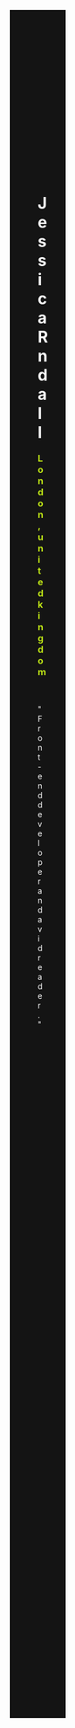 <!DOCTYPE html>
<html lang="en">
<head>
    <meta charset="UTF-8">
    <meta name="viewport" content="width=device-width, initial-scale=1.0">
    <title>Document</title>
    <link rel="stylesheet" href="projet.css">
    <style> body{
    background-color:   hsl(0, 0%, 8%);
    margin: 30rem;
    display: flex;
    justify-content: center;

}
.jml{
    background-color:  hsl(0, 0%, 12%) ;
    width:100%;
    border-radius: 1.5rem;


}
.image img{
    border-radius:  360px; 
    margin: 8% 33% 0 33%;
    
}
h1{
    color: white;
    padding-left: 32%;
}
.jml1 h3{
    color: rgb(188, 226, 21);
    padding-left: 32%;
    margin-top: 0rem;
   
   
}
p{
    color: white;
    padding-left: 28%;
    margin-top: 3rem;
    margin-bottom: 2rem;
    
}
.Github{
    background-color: hsl(0, 0%, 20%);
    padding :0.1rem 14rem 0.1rem 14rem;
    margin : 1rem 2rem 1rem 2rem ;
    border-radius: 0.8rem;
    color: white;
}
.Frontendmentor{
    background-color: hsl(0, 0%, 20%);
    padding :0.1rem 11rem 0.1rem 11rem;
    margin : 1rem 2rem 1rem 2rem ;
    border-radius: 0.8rem;
    color: white;
}
.Linkdin{
    background-color: hsl(0, 0%, 20%);
    padding :0.1rem 13.5rem 0.1rem 13.5rem;
    margin : 1rem 2rem 1rem 2rem ;
    border-radius: 0.8rem;
    color: white;
}
.Twitter{
    background-color: hsl(0, 0%, 20%);
    padding :0.1rem 14rem 0.1rem 14rem;
    margin : 1rem 2rem 1rem 2rem ;
    border-radius: 0.8rem;
    color: white;
}
.Instagram{
    background-color: hsl(0, 0%, 20%);
    padding :0.1rem 13rem 0.1rem 13rem;
    margin : 1rem 2rem 2rem 2rem ;
    border-radius: 0.8rem;
    color: white;
}
</style>
   
</head>
<body>
    <div class="jml">
      <div class="image"><img src="c:\Users\DELL\OneDrive\Bureau\social-links-profile-main\assets\images\avatar-jessica.jpeg" alt="jessica randall"> </div>
      <div class="jml1">
        <h1>Jessica Rndall</h1>
        <h3>London,united kingdom</h3>
        <p>"Front-end developer and avid reader."</p>
        
      </div>

      <div class="Github">  
         <h3>Github</h3>
      </div>

      <div class="Frontendmentor">
        <h3>Frontend Mentor</h3>
      </div>

      <div class="Linkdin">
         <h3>Linkedin</h3>
      </div>

       <div class="Twitter">
        <h3>Twitter</h3>
       </div>

       <div class="Instagram">
         <h3>Instagram</h3>
       </div>


    </div>
    
</body>
</html>
